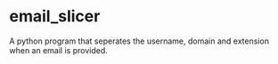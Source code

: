 # email_slicer
A python program that seperates the username, domain and extension when an email is provided.
